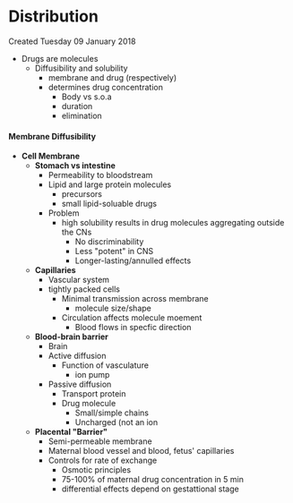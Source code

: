 # Distribution
Created Tuesday 09 January 2018


* Drugs are molecules
	* Diffusibility and solubility
		* membrane and drug (respectively)
		* determines drug concentration
			* Body vs s.o.a
			* duration
			* elimination


#### Membrane Diffusibility

* **Cell Membrane**
	* **Stomach vs intestine**
		* Permeability to bloodstream
		* Lipid and large protein molecules
			* precursors
			* small lipid-soluable drugs
		* Problem
			* high solubility results in drug molecules aggregating outside the CNs
				* No discriminability
				* Less "potent" in CNS
				* Longer-lasting/annulled effects
	* **Capillaries**
		* Vascular system
		* tightly packed cells
			* Minimal transmission across membrane
				* molecule size/shape
			* Circulation affects molecule moement
				* Blood flows in specfic direction
	* **Blood-brain barrier**
		* Brain
		* Active diffusion
			* Function of vasculature
				* ion pump
		* Passive diffusion
			* Transport protein
			* Drug molecule
				* Small/simple chains
				* Uncharged (not an ion
	* **Placental "Barrier"**
		* Semi-permeable membrane
		* Maternal blood vessel and blood, fetus' capillaries
		* Controls for rate of exchange
			* Osmotic principles
			* 75-100% of maternal drug concentration in 5 min
			* differential effects depend on gestattional stage


